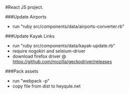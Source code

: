#React JS project.

###Update Airports
* run "ruby src/components/data/airports-converter.rb"

###Update Kayak Links
* run "ruby src/components/data/kayak-update.rb"
* require nogokiri and seleium-driver
* download firefox driver @ https://github.com/mozilla/geckodriver/releases

###Pack assets
* run "webpack -p"
* copy file from dist to heyqule.net